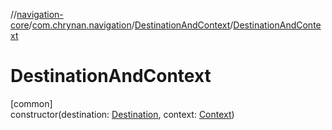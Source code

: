 //[navigation-core](../../../index.md)/[com.chrynan.navigation](../index.md)/[DestinationAndContext](index.md)/[DestinationAndContext](-destination-and-context.md)

# DestinationAndContext

[common]\
constructor(destination: [Destination](index.md), context: [Context](index.md))
